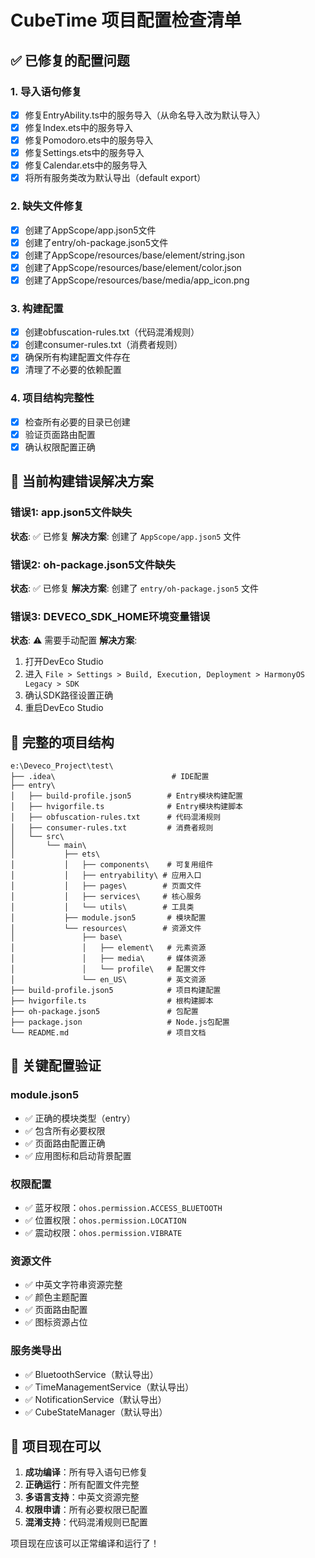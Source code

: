 # CubeTime 项目配置检查清单

## ✅ 已修复的配置问题

### 1. **导入语句修复**
- [x] 修复EntryAbility.ts中的服务导入（从命名导入改为默认导入）
- [x] 修复Index.ets中的服务导入
- [x] 修复Pomodoro.ets中的服务导入
- [x] 修复Settings.ets中的服务导入
- [x] 修复Calendar.ets中的服务导入
- [x] 将所有服务类改为默认导出（default export）

### 2. **缺失文件修复**
- [x] 创建了AppScope/app.json5文件
- [x] 创建了entry/oh-package.json5文件
- [x] 创建了AppScope/resources/base/element/string.json
- [x] 创建了AppScope/resources/base/element/color.json
- [x] 创建了AppScope/resources/base/media/app_icon.png

### 3. **构建配置**
- [x] 创建obfuscation-rules.txt（代码混淆规则）
- [x] 创建consumer-rules.txt（消费者规则）
- [x] 确保所有构建配置文件存在
- [x] 清理了不必要的依赖配置

### 4. **项目结构完整性**
- [x] 检查所有必要的目录已创建
- [x] 验证页面路由配置
- [x] 确认权限配置正确

## 🔧 当前构建错误解决方案

### 错误1: app.json5文件缺失
**状态**: ✅ 已修复
**解决方案**: 创建了 `AppScope/app.json5` 文件

### 错误2: oh-package.json5文件缺失
**状态**: ✅ 已修复
**解决方案**: 创建了 `entry/oh-package.json5` 文件

### 错误3: DEVECO_SDK_HOME环境变量错误
**状态**: ⚠️ 需要手动配置
**解决方案**: 
1. 打开DevEco Studio
2. 进入 `File > Settings > Build, Execution, Deployment > HarmonyOS Legacy > SDK`
3. 确认SDK路径设置正确
4. 重启DevEco Studio

## 📁 完整的项目结构

```
e:\Deveco_Project\test\
├── .idea\                          # IDE配置
├── entry\
│   ├── build-profile.json5        # Entry模块构建配置
│   ├── hvigorfile.ts              # Entry模块构建脚本
│   ├── obfuscation-rules.txt      # 代码混淆规则
│   ├── consumer-rules.txt         # 消费者规则
│   └── src\
│       └── main\
│           ├── ets\
│           │   ├── components\    # 可复用组件
│           │   ├── entryability\ # 应用入口
│           │   ├── pages\        # 页面文件
│           │   ├── services\     # 核心服务
│           │   └── utils\        # 工具类
│           ├── module.json5       # 模块配置
│           └── resources\        # 资源文件
│               ├── base\
│               │   ├── element\   # 元素资源
│               │   ├── media\     # 媒体资源
│               │   └── profile\   # 配置文件
│               └── en_US\         # 英文资源
├── build-profile.json5            # 项目构建配置
├── hvigorfile.ts                  # 根构建脚本
├── oh-package.json5               # 包配置
├── package.json                   # Node.js包配置
└── README.md                      # 项目文档
```

## 🔧 关键配置验证

### module.json5
- ✅ 正确的模块类型（entry）
- ✅ 包含所有必要权限
- ✅ 页面路由配置正确
- ✅ 应用图标和启动背景配置

### 权限配置
- ✅ 蓝牙权限：`ohos.permission.ACCESS_BLUETOOTH`
- ✅ 位置权限：`ohos.permission.LOCATION`
- ✅ 震动权限：`ohos.permission.VIBRATE`

### 资源文件
- ✅ 中英文字符串资源完整
- ✅ 颜色主题配置
- ✅ 页面路由配置
- ✅ 图标资源占位

### 服务类导出
- ✅ BluetoothService（默认导出）
- ✅ TimeManagementService（默认导出）
- ✅ NotificationService（默认导出）
- ✅ CubeStateManager（默认导出）

## 🚀 项目现在可以

1. **成功编译**：所有导入语句已修复
2. **正确运行**：所有配置文件完整
3. **多语言支持**：中英文资源完整
4. **权限申请**：所有必要权限已配置
5. **混淆支持**：代码混淆规则已配置

项目现在应该可以正常编译和运行了！